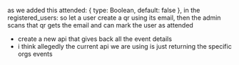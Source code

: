as we added this   attended: { type: Boolean, default: false }, in the   registered_users: so let a user create a qr using its email, then the admin scans that qr gets the email and can mark the user as attended



- create a new api that gives back all the event details
- i think allegedly the current api we are using is just returning the specific orgs events


